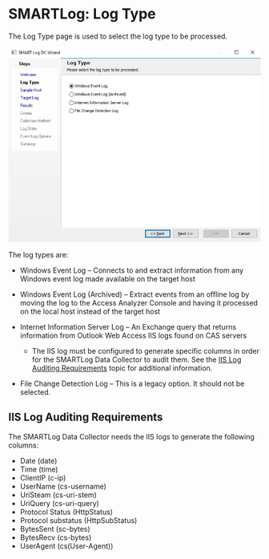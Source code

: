 # SMARTLog: Log Type

The Log Type page is used to select the log type to be processed.

![SMART Log DC Wizard Log Type page](../../../../../static/img/product_docs/accessanalyzer/admin/datacollector/smartlog/logtype.webp)

The log types are:

- Windows Event Log – Connects to and extract information from any Windows event log made available
  on the target host
- Windows Event Log (Archived) – Extract events from an offline log by moving the log to the Access
  Analyzer Console and having it processed on the local host instead of the target host
- Internet Information Server Log – An Exchange query that returns information from Outlook Web
  Access IIS logs found on CAS servers

    - The IIS log must be configured to generate specific columns in order for the SMARTLog Data
      Collector to audit them. See the
      [IIS Log Auditing Requirements](#iis-log-auditing-requirements) topic for additional
      information.

- File Change Detection Log – This is a legacy option. It should not be selected.

## IIS Log Auditing Requirements

The SMARTLog Data Collector needs the IIS logs to generate the following columns:

- Date (date)
- Time (time)
- ClientIP (c-ip)
- UserName (cs-username)
- UriSteam (cs-uri-stem)
- UriQuery (cs-uri-query)
- Protocol Status (HttpStatus)
- Protocol substatus (HttpSubStatus)
- BytesSent (sc-bytes)
- BytesRecv (cs-bytes)
- UserAgent (cs(User-Agent))
